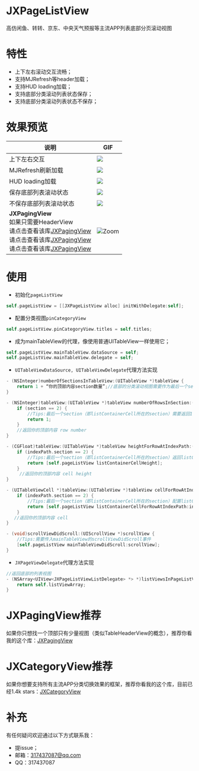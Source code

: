 # JXPageListView
高仿闲鱼、转转、京东、中央天气预报等主流APP列表底部分页滚动视图

# 特性

- 上下左右滚动交互流畅；
- 支持MJRefresh等header加载；
- 支持HUD loading加载；
- 支持底部分类滚动列表状态保存；
- 支持底部分类滚动列表状态不保存；

# 效果预览

| 说明 | GIF|
|------|------|
| 上下左右交互 | ![](https://github.com/pujiaxin33/JXPageListView/blob/master/JXPageListView/Gif/scrollInteraction.gif)|
| MJRefresh刷新加载 | ![](https://github.com/pujiaxin33/JXPageListView/blob/master/JXPageListView/Gif/headerLoading.gif) |
| HUD loading加载 | ![](https://github.com/pujiaxin33/JXPageListView/blob/master/JXPageListView/Gif/hudLoading.gif)
| 保存底部列表滚动状态 | ![](https://github.com/pujiaxin33/JXPageListView/blob/master/JXPageListView/Gif/listScrollStateSave.gif) |
| 不保存底部列表滚动状态 | ![](https://github.com/pujiaxin33/JXPageListView/blob/master/JXPageListView/Gif/listScrollStateNoSave.gif) |
| **JXPagingView** <br/>如果只需要HeaderView <br/>请点击查看该库[JXPagingView](https://github.com/pujiaxin33/JXPagingView) <br/>请点击查看该库[JXPagingView](https://github.com/pujiaxin33/JXPagingView) <br/>请点击查看该库[JXPagingView](https://github.com/pujiaxin33/JXPagingView) | ![Zoom](https://github.com/pujiaxin33/JXPagingView/blob/master/JXPagingView/Gif/Zoom.gif) | 

# 使用

- 初始化`pageListView`

```Objective-C
self.pageListView = [[JXPageListView alloc] initWithDelegate:self];
```

- 配置分类视图`pinCategoryView`

```Objective-C
self.pageListView.pinCategoryView.titles = self.titles;
```

- 成为mainTableView的代理，像使用普通UITableView一样使用它；
```Objective-C
self.pageListView.mainTableView.dataSource = self;
self.pageListView.mainTableView.delegate = self;
```

- `UITableViewDataSource, UITableViewDelegate`代理方法实现

```Objective-C
- (NSInteger)numberOfSectionsInTableView:(UITableView *)tableView {
    return 1 + “你的顶部内容section数量”;//底部的分类滚动视图需要作为最后一个section
}

- (NSInteger)tableView:(UITableView *)tableView numberOfRowsInSection:(NSInteger)section {
    if (section == 2) {
        //Tips:最后一个section（即listContainerCell所在的section）需要返回1
        return 1;
    }
    //返回你的顶部内容 row number
}

- (CGFloat)tableView:(UITableView *)tableView heightForRowAtIndexPath:(NSIndexPath *)indexPath {
    if (indexPath.section == 2) {
        //Tips:最后一个section（即listContainerCell所在的section）返回listContainerCell的高度
        return [self.pageListView listContainerCellHeight];
    }
     //返回你的顶部内容 cell height
}

- (UITableViewCell *)tableView:(UITableView *)tableView cellForRowAtIndexPath:(NSIndexPath *)indexPath {
    if (indexPath.section == 2) {
        //Tips:最后一个section（即listContainerCell所在的section）配置listContainerCell
        return [self.pageListView listContainerCellForRowAtIndexPath:indexPath];
    }
   //返回你的顶部内容 cell
}

- (void)scrollViewDidScroll:(UIScrollView *)scrollView {
    //Tips:需要传入mainTableView的scrollViewDidScroll事件
    [self.pageListView mainTableViewDidScroll:scrollView];
}
```

- `JXPageViewDelegate`代理方法实现
```Objective-C
//返回底部的列表视图
- (NSArray<UIView<JXPageListViewListDelegate> *> *)listViewsInPageListView:(JXPageListView *)pageListView {
    return self.listViewArray;
}
```

# JXPagingView推荐
如果你只想找一个顶部只有少量视图（类似TableHeaderView的概念），推荐你看我的这个库：[JXPagingView](https://github.com/pujiaxin33/JXPagingView)

# JXCategoryView推荐
如果你想要支持所有主流APP分类切换效果的框架，推荐你看我的这个库，目前已经1.4k stars：[JXCategoryView](https://github.com/pujiaxin33/JXCategoryView)

# 补充
有任何疑问欢迎通过以下方式联系我：
- 提issue；
- 邮箱：317437087@qq.com
- QQ：317437087
